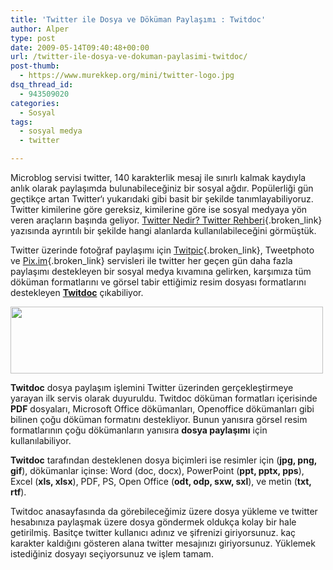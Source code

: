 ```yaml
---
title: 'Twitter ile Dosya ve Döküman Paylaşımı : Twitdoc'
author: Alper
type: post
date: 2009-05-14T09:40:48+00:00
url: /twitter-ile-dosya-ve-dokuman-paylasimi-twitdoc/
post-thumb:
  - https://www.murekkep.org/mini/twitter-logo.jpg
dsq_thread_id:
  - 943509020
categories:
  - Sosyal
tags:
  - sosyal medya
  - twitter

---
```

Microblog servisi twitter, 140 karakterlik mesaj ile sınırlı kalmak kaydıyla anlık olarak paylaşımda bulunabileceğiniz bir sosyal ağdır. Popülerliği gün geçtikçe artan Twitter‘ı yukarıdaki gibi basit bir şekilde tanımlayabiliyoruz. Twitter kimilerine göre gereksiz, kimilerine göre ise sosyal medyaya yön veren araçların başında geliyor. [Twitter Nedir? Twitter Rehberi][1]{.broken_link} yazısında ayrıntılı bir şekilde hangi alanlarda kullanılabileceğini görmüştük. 

Twitter üzerinde fotoğraf paylaşımı için [Twitpic][2]{.broken_link}, Tweetphoto ve [Pix.im][3]{.broken_link} servisleri ile twitter her geçen gün daha fazla paylaşımı destekleyen bir sosyal medya kıvamına gelirken, karşımıza tüm döküman formatlarını ve görsel tabir ettiğimiz resim dosyası formatlarını destekleyen **[Twitdoc][4]** çıkabiliyor. 

<img alt="" src="https://www.twitdoc.com/TwitDoc500.gif" title="Twitdoc" class="alignnone" width="500" height="107" /> 

**Twitdoc** dosya paylaşım işlemini Twitter üzerinden gerçekleştirmeye yarayan ilk servis olarak duyuruldu. Twitdoc döküman formatları içerisinde **PDF** dosyaları, Microsoft Office dökümanları, Openoffice dökümanları gibi bilinen çoğu döküman formatını destekliyor. Bunun yanısıra görsel resim formatlarının çoğu dökümanların yanısıra **dosya paylaşımı** için kullanılabiliyor. 

**Twitdoc** tarafından desteklenen dosya biçimleri ise resimler için (**jpg, png, gif**), dökümanlar içinse: Word (doc, docx), PowerPoint (**ppt, pptx, pps**), Excel (**xls, xlsx**), PDF, PS, Open Office (**odt, odp, sxw, sxl**), ve metin (**txt, rtf**).

Twitdoc anasayfasında da görebileceğimiz üzere dosya yükleme ve twitter hesabınıza paylaşmak üzere dosya göndermek oldukça kolay bir hale getirilmiş. Basitçe twitter kullanıcı adınız ve şifrenizi giriyorsunuz. kaç karakter kaldığını gösteren alana twitter mesajınızı giriyorsunuz. Yüklemek istediğiniz dosyayı seçiyorsunuz ve işlem tamam.

 [1]: https://www.murekkep.org/twitter-nedir-gorsel-twitter-rehberi-2059
 [2]: https://www.murekkep.org/twitpic-ile-fotograflarinizi-twittera-gonderin-1894
 [3]: https://www.murekkep.org/twitterda-fotograf-paylasimi-pixim-2119
 [4]: https://www.twitdoc.com/